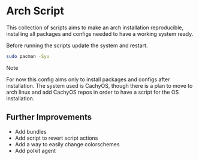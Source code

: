 # Arch Script

This collection of scripts aims to make an arch installation reproducible,
installing all packages and configs needed to have a working system ready.

Before running the scripts update the system and restart.
```sh
sudo pacman -Syu
```

> [!NOTE]
> For now this config aims only to install packages and configs after installation.
> The system used is CachyOS, though there is a plan to move to arch linux and add CachyOS repos
> in order to have a script for the OS installation.

## Further Improvements

- Add bundles
- Add script to revert script actions
- Add a way to easily change colorschemes
- Add polkit agent
